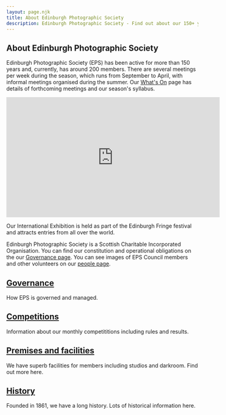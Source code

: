 ```yaml
---
layout: page.njk
title: About Edinburgh Photographic Society
description: Edinburgh Photographic Society - Find out about our 150+ year history, governance, competitions, and facilities
---
```


## About Edinburgh Photographic Society

Edinburgh Photographic Society (EPS) has been active for more than 150 years and, currently, has around 200 members. There are several meetings per week during the season, which runs from September to April, with informal meetings organised during the summer. Our [What's On](/whats-on/) page has details of forthcoming meetings and our season's syllabus.

<div class="w-full mx-auto">
<iframe width="560" height="315" src="https://www.youtube.com/embed/kpSPe9laZus?si=0HY06N-ph1sSYspw" title="YouTube video player" frameborder="0" allow="accelerometer; autoplay; clipboard-write; encrypted-media; gyroscope; picture-in-picture; web-share" referrerpolicy="strict-origin-when-cross-origin" allowfullscreen></iframe>
</div>

Our International Exhibition is held as part of the Edinburgh Fringe festival and attracts entries from all over the world.

Edinburgh Photographic Society is a Scottish Charitable Incorporated Organisation. You can find our constitution and operational obligations on the our [Governance page](/people-and-governance). You can see images of EPS Council members and other volunteers on our [people page](/people/).

## [Governance](/people-and-governance)

How EPS is governed and managed.

## [Competitions](/competitions/)

Information about our monthly competititions including rules and results.

## [Premises and facilities](/facilities/)

We have superb facilities for members including studios and darkroom. Find out more here.

## [History](/history/)

Founded in 1861, we have a long history. Lots of historical information here.
